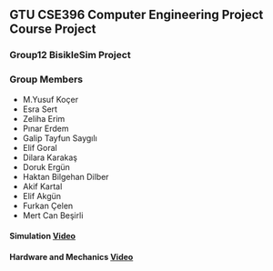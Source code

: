 ## GTU CSE396 Computer Engineering Project Course Project

### Group12 BisikleSim Project

### Group Members

- M.Yusuf Koçer
- Esra Sert
- Zeliha Erim
- Pınar Erdem
- Galip Tayfun Saygılı
- Elif Goral 
- Dilara Karakaş 
- Doruk Ergün
- Haktan Bilgehan Dilber
- Akif Kartal
- Elif Akgün
- Furkan Çelen
- Mert Can Beşirli

#### Simulation [Video](https://www.youtube.com/watch?v=Z_iCmttZUxY)
#### Hardware and Mechanics [Video](https://www.youtube.com/watch?v=XFolkMuCgHc)


